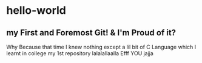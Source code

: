 # hello-world
## my First and Foremost Git! & I'm Proud of it?
Why Because that time I knew nothing except a lil bit of C Language which I learnt in college
my 1st repository
lalalallaalla
Efff YOU jajja
